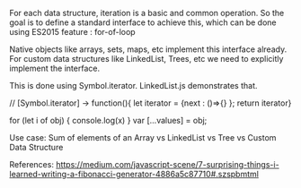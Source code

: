 For each data structure, iteration is a basic and common operation. 
So the goal is to define a standard interface to achieve this, which can be done using ES2015 feature : for-of-loop

Native objects like arrays, sets, maps, etc implement this interface already.
For custom data structures like LinkedList, Trees, etc we need to explicitly implement the interface.

This is done using Symbol.iterator. LinkedList.js demonstrates that.

//  [Symbol.iterator] -> function(){   let iterator = {next : ()=>{} };    return iterator}

for (let i of obj) {
   console.log(x)
}
var [...values] = obj;

Use case:
Sum of elements of an Array vs LinkedList vs Tree vs Custom Data Structure

References:
https://medium.com/javascript-scene/7-surprising-things-i-learned-writing-a-fibonacci-generator-4886a5c87710#.szspbmtml


